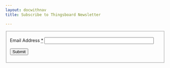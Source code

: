 ```yaml
---
layout: docwithnav
title: Subscribe to Thingsboard Newsletter

---
```

<script type="text/javascript">

    function validateNewsletterForm(form) {
        var email = $('input[name=email]', form).val();
        
        if (!validateValue('Email Address', email)) {
            return false;
        }
        
        var emailExp = /^[a-zA-Z0-9._%-]+@[a-zA-Z0-9.-]+\.[a-zA-Z]{2,4}$/;
        if(email.match(emailExp)==null) {
            window.alert("Entered Email Address is not valid.");
            return false; 
        }
        return true;
    }
    
    function validateValue(name, val) {
        if (isEmpty(val)) {
            window.alert("Please fill '" + name + "' field.");
            return false;
        }
        return true;
    }
    
    function isEmpty(val) {
        return val === undefined || val.trim().length == 0;
    }

</script>

<form id="newsletter-form" method="post" class="contact-form" onsubmit="return validateNewsletterForm(this)">
    <fieldset>
        <p class="form-element first half">
            <label for="email">
                Email Address
                <abbr class="required" title="required">*</abbr> 
            </label>
            <input class="text-input" name="email" type="text" size="40" maxlength="80">
        </p>
        <input type="hidden" name="_next" value="/docs/newsletter-thanks/" />
        <input type="text" name="_gotcha" style="display:none" />
        <p class="form-element">
             <input class="button" value="Submit" type="submit">
        </p>
    </fieldset>
</form>

<script type="text/javascript">

    var contactform =  document.getElementById('newsletter-form');
    contactform.setAttribute('action', 'https://formspree.io/' + 'newsletter' + '@' + 'thingsboard' + '.' + 'io');

</script>